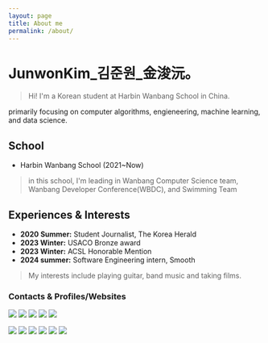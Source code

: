```yaml
---
layout: page
title: About me
permalink: /about/
---
```


# JunwonKim_김준원_金浚沅。
> Hi! I'm a Korean student at Harbin Wanbang School in China.   

primarily focusing on computer algorithms, engieneering, machine learning, and data science.

## School
- Harbin Wanbang School (2021~Now)
> in this school, I'm leading in Wanbang Computer Science team, Wanbang Developer Conference(WBDC), and Swimming Team

## Experiences & Interests
- __2020 Summer:__ Student Journalist, The Korea Herald
- __2023 Winter:__ USACO Bronze award
- __2023 Winter:__ ACSL Honorable Mention
- __2024 summer:__ Software Engineering intern, Smooth


> My interests include playing guitar, band music and taking films.

### Contacts & Profiles/Websites
<p>
<p>
        <a href="mailto:junwonkim59@gmail.com" target="_blank"><img src="https://img.shields.io/badge/junwonkim59@gmail.com-EA4335?style=flat-square&logo=Gmail&logoColor=white"/></a>
          <a href="mailto:junwonkim04@outlook.com" target="_blank"><img src="https://img.shields.io/badge/junwonkim04@outlook.com-0078D4?style=flat-square&logo=microsoftoutlook&logoColor=white"/></a>
          <a href="https://www.linkedin.com/in/junwon-kim-954a662ab/" target="_blank"><img src="https://img.shields.io/badge/Linkedin-0A66C2?style=flat-square&logo=linkedin&logoColor=white"/></a>
        <a href="https://github.com/notj-code" target="_blank"><img src="https://img.shields.io/badge/GitHub-181717?style=flat-square&logo=GitHub&logoColor=white"/></a>
        <a href="https://sajin07.netlify.app/" target="_blank"><img src="https://img.shields.io/badge/PhotoWorks-000000?style=flat-square&logo=Sony&logoColor=white"/></a>
</p>
<p>
  <a href="https://codeforces.com/profile/junwonkim0416" target="_blank"><img src="https://img.shields.io/badge/Codeforces-1F8ACB?style=flat-square&logo=Codeforces&logoColor=white"/></a>
  <a href="https://developers.google.com/profile/u/junwonkim" target="_blank"><img src="https://img.shields.io/badge/Google Devloper-4285F4?style=flat-square&logo=Google&logoColor=white"/></a>
  <a href="https://leetcode.com/JunwonKim0416/" target="_blank"><img src="https://img.shields.io/badge/LeetCode-FFA116?style=flat-square&logo=LeetCode&logoColor=white"/></a>
  <a href="https://www.acmicpc.net/user/notj_code" target="_blank"><img src="https://img.shields.io/badge/BK BaekJoon-3E8DCC?style=flat-square&logo=&logoColor=white"/></a>
  <a href="https://solved.ac/profile/notj_code" target="_blank"><img src="https://img.shields.io/badge/AC Solved.ac-99CC00?style=flat-square&logo=&logoColor=white"/></a>
  <a href="https://codeup.kr/userinfo.php?user=junwonkim59" target="_blank"><img src="https://img.shields.io/badge/CodeUp-154881?style=flat-square&logo=C&logoColor=white"/></a>
</p>
</p>
  


